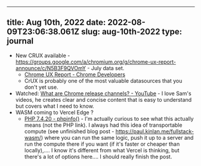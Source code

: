 
---
title: Aug 10th, 2022 
date: 2022-08-09T23:06:38.061Z
slug: aug-10th-2022
type: journal
---
* New CRUX available - https://groups.google.com/a/chromium.org/g/chrome-ux-report-announce/c/N5B3F9QVOmY - July data set.
  * [Chrome UX Report - Chrome Developers](https://developer.chrome.com/docs/crux/)
  * CrUX is probably one of the most valuable datasources that you don't yet use.
* Watched: [What are Chrome release channels? - YouTube](https://www.youtube.com/watch?v=WL1guL5n9PU) - I love Sam's videos, he creates clear and concise content that is easy to understand but covers what I need to know.
* WASM coming to Vercel Edge ?
  * [PHP 7.4.20 - phpinfo()](https://edge-php.vercel.app/) - I'm actually curious to see what this actually means (not the PHP link). I always had this idea of transportable compute (see unfinished blog post - https://paul.kinlan.me/fullstack-wasm/) where you can run the same logic, push it up to a server and run the compute there if you want (if it's faster or cheaper than locally),.... I know it's different from what Vercel is thinking, but there's a lot of options here.... I should really finish the post.

